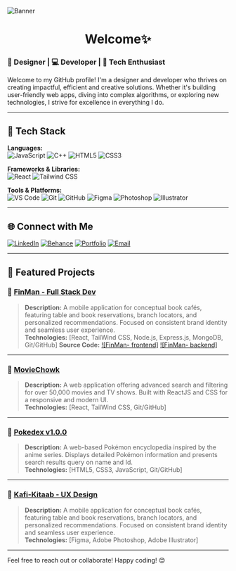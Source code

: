 ![Banner](https://github.com/anantkatyayn/anantkatyayn/blob/main/assets/Anant-katyayn-philomath-banner.png)
<div align="center">
  <h1>Welcome✨</h1>
</div>


### 🌟 Designer | 💻 Developer | 🚀 Tech Enthusiast  

Welcome to my GitHub profile! I'm a designer and developer who thrives on creating impactful, efficient and creative solutions. Whether it's building user-friendly web apps, diving into complex algorithms, or exploring new technologies, I strive for excellence in everything I do.

---

## 🔧 Tech Stack

**Languages:**  
![JavaScript](https://img.shields.io/badge/-JavaScript-F7DF1E?style=for-the-badge&logo=javascript&logoColor=white)
![C++](https://img.shields.io/badge/-C++-00599C?style=for-the-badge&logo=cplusplus&logoColor=white)
![HTML5](https://img.shields.io/badge/-HTML5-E34F26?style=for-the-badge&logo=html5&logoColor=white)
![CSS3](https://img.shields.io/badge/-CSS3-1572B6?style=for-the-badge&logo=css3&logoColor=white)

**Frameworks & Libraries:**  
![React](https://img.shields.io/badge/React-61DAFB?style=for-the-badge&logo=react&logoColor=black)
![Tailwind CSS](https://img.shields.io/badge/Tailwind_CSS-06B6D4?style=for-the-badge&logo=tailwindcss&logoColor=white)

**Tools & Platforms:**  
![VS Code](https://img.shields.io/badge/VS_Code-007ACC?style=for-the-badge&logo=visual-studio-code&logoColor=white)
![Git](https://img.shields.io/badge/Git-F05032?style=for-the-badge&logo=git&logoColor=white)
![GitHub](https://img.shields.io/badge/GitHub-181717?style=for-the-badge&logo=github&logoColor=white)
![Figma](https://img.shields.io/badge/Figma-F24E1E?style=for-the-badge&logo=figma&logoColor=white)
![Photoshop](https://img.shields.io/badge/Photoshop-31A8FF?style=for-the-badge&logo=adobephotoshop&logoColor=white)
![Illustrator](https://img.shields.io/badge/Illustrator-FF9A00?style=for-the-badge&logo=adobeillustrator&logoColor=white)

---


## 🌐 Connect with Me

[![LinkedIn](https://img.shields.io/badge/LinkedIn-0077B5?style=for-the-badge&logo=linkedin&logoColor=white)](https://linkedin.com/in/anantkatyayn)
[![Behance](https://img.shields.io/badge/Behance-1769FF?style=for-the-badge&logo=behance&logoColor=white)](https://behance.net/anantkatyayn)
[![Portfolio](https://img.shields.io/badge/Portfolio-000?style=for-the-badge&logo=aboutdotme&logoColor=white)](https://anantkatyayn.in)
[![Email](https://img.shields.io/badge/Email-D14836?style=for-the-badge&logo=gmail&logoColor=white)](mailto:anantkatyayn112@gmail.com)

---

## 🌟 Featured Projects

### 🌟 [FinMan - Full Stack Dev](https://finman-anant.netlify.app)
> **Description:** A mobile application for conceptual book cafés, featuring table and book reservations, branch locators, and personalized recommendations. Focused on consistent brand identity and seamless user experience.  
> **Technologies:** [React, TailWind CSS, Node.js, Express.js, MongoDB, Git/GitHub]
> **Source Code:** [![FinMan- frontend]]([https://anantkatyayn.in](https://github.com/anantkatyayn/finman-frontend))
[![FinMan- backend]]([https://anantkatyayn.in](https://github.com/anantkatyayn/finman-backend))

---

### 🛒 [MovieChowk](https://moviechowk.netlify.app)
> **Description:** A web application offering advanced search and filtering for over 50,000 movies and TV shows. Built with ReactJS and CSS for a responsive and modern UI.  
> **Technologies:** [React, TailWind CSS, Git/GitHub]

---

### 🌟 [Pokedex v1.0.0](https://pokedexv1anant.netlify.app)
> **Description:** A web-based Pokémon encyclopedia inspired by the anime series. Displays detailed Pokémon information and presents search results query on name and Id.  
> **Technologies:** [HTML5, CSS3, JavaScript, Git/GitHub]

---
### 🌟 [Kafi-Kitaab - UX Design](https://www.behance.net/gallery/193465259/Kafi-Kitaab-book-cafe-mobile-application-casestudy)
> **Description:** A mobile application for conceptual book cafés, featuring table and book reservations, branch locators, and personalized recommendations. Focused on consistent brand identity and seamless user experience.  
> **Technologies:** [Figma, Adobe Photoshop, Adobe Illustrator]

---


Feel free to reach out or collaborate! Happy coding! 😊
